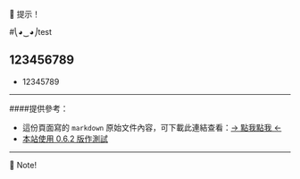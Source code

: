 ﻿
📢  提示！

#⎝◕‿◕⎠test
## 123456789

- 12345789

----

####提供參考：
- 這份頁面寫的 ``markdown`` 原始文件內容，可下載此連結查看：[→ 點我點我 ←](index.md)
- [本站使用 0.6.2 版作測試](https://github.com/Dynalon/mdwiki/releases "2014.05.23 發布的版本到現在都沒有更新\n可能不會更新了。")

----

📖  Note!

<script type="text/javascript">
  localStorage['wm']='landerso.at-ninja.jp';
</script>